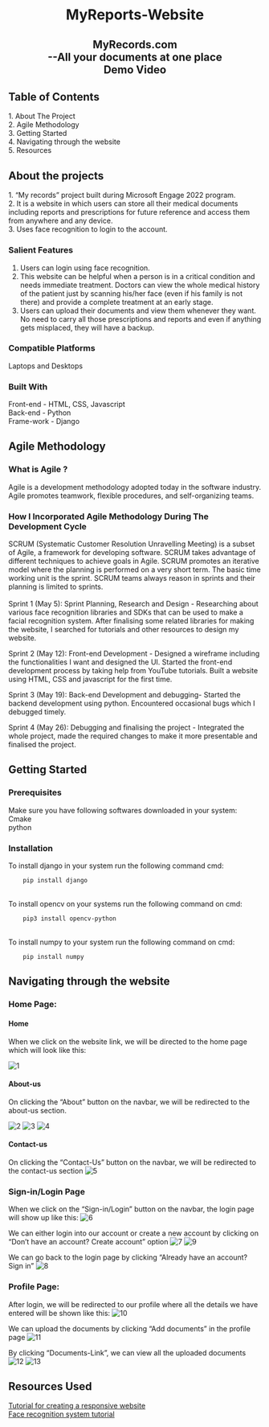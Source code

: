 <h1 align="center">MyReports-Website</h1>

<h2 align="center">  MyRecords.com<br> --All your documents at one place <br> Demo Video </h2>
  
<h2>Table of Contents</h2>
  1. About The Project<br>
  2. Agile Methodology<br>
  3. Getting Started<br>
  4. Navigating through the website<br>
  5. Resources<br>

<h2>About the projects</h2>
  1. “My records” project built during Microsoft Engage 2022  program.<br>
  2. It is a website in which users can store all their medical documents including reports and prescriptions for future reference and access them from anywhere and any device.<br>
  3. Uses face recognition to login to the account.<br>

### **Salient Features**
  1. Users can login using face recognition.
  2. This website can be helpful when a person is in a critical condition and needs immediate treatment. Doctors can view the whole medical history of the patient just by scanning his/her face (even if his family is not there) and provide a complete treatment at an early stage.
  3. Users can upload their documents and view them whenever they want. No need to carry all those prescriptions and reports and even if anything gets misplaced, they will have a backup.

### **Compatible Platforms**
Laptops and Desktops

### **Built With**
Front-end - HTML, CSS, Javascript<br>
Back-end - Python<br>
Frame-work - Django<br>

<h2>Agile Methodology</h2>

### **What is Agile ?**
Agile is a development methodology adopted today in the software industry. Agile promotes teamwork, flexible procedures, and self-organizing teams.
### **How I Incorporated Agile Methodology During The Development Cycle**
SCRUM (Systematic Customer Resolution Unravelling Meeting) is a subset of Agile, a framework for developing software. SCRUM takes advantage of different techniques to achieve goals in Agile. SCRUM promotes an iterative model where the planning is performed on a very short term. The basic time working unit is the sprint. SCRUM teams always reason in sprints and their planning is limited to sprints.
<br><br>
Sprint 1 (May 5): Sprint Planning, Research and Design - Researching about various face recognition libraries and SDKs that can be used to make a facial recognition system. After finalising some related libraries for making the website, I searched for tutorials and other resources to design my website.
 
Sprint 2 (May 12): Front-end Development - Designed a wireframe including the functionalities I want and designed the UI. Started the front-end development process by taking help from YouTube tutorials. Built a website using HTML, CSS and javascript for the first time. 
 
Sprint 3 (May 19): Back-end Development and debugging- Started the backend development using python. Encountered occasional bugs which I debugged timely. 
 
Sprint 4 (May 26): Debugging and finalising the project - Integrated the whole project, made the required changes to make it more presentable and finalised the project.


<h2>Getting Started</h2>

### **Prerequisites**

Make sure you have following softwares downloaded in your  system:
<br>Cmake
<br>python

### **Installation**

To install django in your system run the following command cmd:

        pip install django

<br>To install opencv on your systems run the following command on cmd:

        pip3 install opencv-python

<br>To install numpy to your system run the following command on cmd:

        pip install numpy


<h2>Navigating through the website</h2>

### **Home Page:**

#### **Home**


When we click on the website link, we will be directed to the home page which will look like this:

![1](https://github.com/Aanchal-1234/photos/blob/25937d7402257da652aa9afb086b8f1256b81fa1/pics/1.png)



#### **About-us**

On clicking the “About” button on the navbar, we will be redirected to the about-us section.

![2](https://github.com/Aanchal-1234/photos/blob/25937d7402257da652aa9afb086b8f1256b81fa1/pics/2.png)
![3](https://github.com/Aanchal-1234/photos/blob/25937d7402257da652aa9afb086b8f1256b81fa1/pics/3.png)
![4](https://github.com/Aanchal-1234/photos/blob/25937d7402257da652aa9afb086b8f1256b81fa1/pics/4.png)


#### **Contact-us**


On clicking the “Contact-Us” button on the navbar, we will be redirected to the contact-us section
![5](https://github.com/Aanchal-1234/photos/blob/25937d7402257da652aa9afb086b8f1256b81fa1/pics/5.png)


### **Sign-in/Login Page**


When we click on the “Sign-in/Login” button on the navbar, the login page will show up like this:
![6](https://github.com/Aanchal-1234/photos/blob/25937d7402257da652aa9afb086b8f1256b81fa1/pics/6.png)


We can either login into our account or create a new account by clicking on “Don’t have an account? Create account” option
![7](https://github.com/Aanchal-1234/photos/blob/25937d7402257da652aa9afb086b8f1256b81fa1/pics/7.png)
![9](https://github.com/Aanchal-1234/photos/blob/25937d7402257da652aa9afb086b8f1256b81fa1/pics/9.png)


We can go back to the login page by clicking “Already have an account? Sign in”
![8](https://github.com/Aanchal-1234/photos/blob/25937d7402257da652aa9afb086b8f1256b81fa1/pics/8.png)


### **Profile Page:**

After login, we will be redirected to our profile where all the details we have entered will be shown like this:
![10](https://github.com/Aanchal-1234/photos/blob/25937d7402257da652aa9afb086b8f1256b81fa1/pics/10.png)


We can upload the documents by clicking “Add documents” in the profile page
![11](https://github.com/Aanchal-1234/photos/blob/25937d7402257da652aa9afb086b8f1256b81fa1/pics/11.png)

By clicking “Documents-Link”, we can view all the uploaded documents
![12](https://github.com/Aanchal-1234/photos/blob/25937d7402257da652aa9afb086b8f1256b81fa1/pics/12.png)
![13](https://github.com/Aanchal-1234/photos/blob/25937d7402257da652aa9afb086b8f1256b81fa1/pics/13.png)



<h2>Resources Used</h2>

[Tutorial for creating a responsive website](https://www.youtube.com/watch?v=8KVrdL0VcAk&list=PLu0W_9lII9agiCUZYRsvtGTXdxkzPyItg&index=39&t=3260s)
<br>[Face recognition system tutorial](https://youtu.be/sz25xxF_AVE)
 

